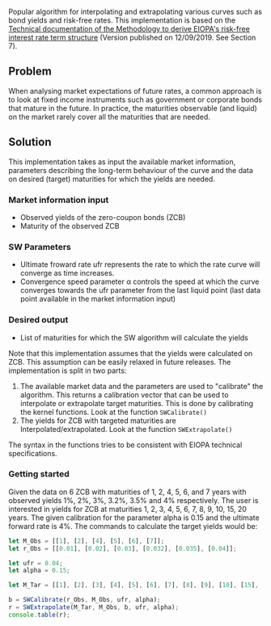 Popular algorithm for interpolating and extrapolating various curves such as bond yields and risk-free rates. This implementation is based on the [Technical documentation of the Methodology to derive EIOPA's risk-free interest rate term structure](https://www.eiopa.europa.eu/sites/default/files/risk_free_interest_rate/12092019-technical_documentation.pdf) (Version published on 12/09/2019. See Section 7).

## Problem

When analysing market expectations of future rates, a common approach is to look at fixed income instruments such as government or corporate bonds that mature in the future. In practice, the maturities observable (and liquid) on the market rarely cover all the maturities that are needed.

## Solution

This implementation takes as input the available market information, parameters describing the long-term behaviour of the curve and the data on desired (target) maturities for which the yields are needed.

### Market information input

 - Observed yields of the zero-coupon bonds (ZCB)
 - Maturity of the observed ZCB

### SW Parameters
 - Ultimate froward rate ufr represents the rate to which the rate curve will converge as time increases.
 - Convergence speed parameter α controls the speed at which the curve converges towards the ufr parameter from the last liquid point (last data point available in the market information input)

### Desired output
 
 - List of maturities for which the SW algorithm will calculate the yields

Note that this implementation assumes that the yields were calculated on ZCB. This assumption can be easily relaxed in future releases.
The implementation is split in two parts: 

1. The available market data and the parameters are used to "calibrate" the algorithm. This returns a calibration vector that can be used to interpolate or extrapolate target maturities. This is done by calibrating the kernel functions. Look at the function `SWCalibrate()`
2. The yields for ZCB with targeted maturities are Interpolated/extrapolated. Look at the function `SWExtrapolate()`
 
 The syntax in the functions tries to be consistent with EIOPA technical specifications.
 
 ### Getting started
 
 Given the data on 6 ZCB with maturities of 1, 2, 4, 5, 6, and 7 years with observed yields 1%, 2%, 3%, 3.2%, 3.5% and 4% respectively. The user is interested in yields for ZCB at maturities 1, 2, 3, 4, 5, 6, 7, 8, 9, 10, 15, 20 years. The given calibration for the parameter alpha is 0.15 and the ultimate forward rate is 4%. 
The commands to calculate the target yields would be:

``` javascript
let M_Obs = [[1], [2], [4], [5], [6], [7]];
let r_Obs = [[0.01], [0.02], [0.03], [0.032], [0.035], [0.04]];

let ufr = 0.04;
let alpha = 0.15;

let M_Tar = [[1], [2], [3], [4], [5], [6], [7], [8], [9], [10], [15], [20]];

b = SWCalibrate(r_Obs, M_Obs, ufr, alpha);
r = SWExtrapolate(M_Tar, M_Obs, b, ufr, alpha);
console.table(r);
```
